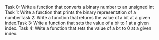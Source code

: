 Task 0: Write a function that converts a binary number to an unsigned int
Task 1: Write a function that prints the binary representation of a numberTask 2: Write a function that returns the value of a bit at a given index.Task 3: Write a function that sets the value of a bit to 1 at a given index.
Task 4: Write a function that sets the value of a bit to 0 at a given index.
